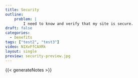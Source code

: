 ```yaml
---
title: Security
outline:
    problem: |
        I need to know and verify that my site is secure.
draft: false
categories:
  - benefits
tags: ["test2", "test3"]
video: N1XvFfCAXRk
layout: single
preview: security-preview.jpg
---
```


{{< generateNotes >}}
